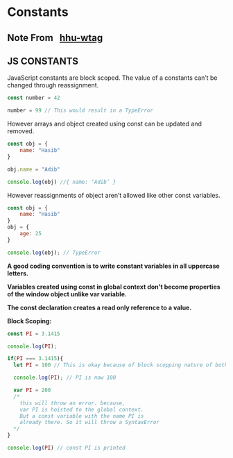 # Constants

## Note From &nbsp; [hhu-wtag](https://github.com/hhu-wtag)

## **JS CONSTANTS**

JavaScript constants are block scoped. 
The value of a constants can’t be changed through reassignment.

```js
const number = 42

number = 99 // This would result in a TypeError
```

However arrays and object created using const can be updated and removed.

```js
const obj = {
    name: "Hasib"
}

obj.name = "Adib"

console.log(obj) //{ name: ‘Adib’ }
```

However reassignments of object aren’t allowed like other const variables.

```js
const obj = {
    name: "Hasib"
}
obj = {
    age: 25
}

console.log(obj); // TypeError
```

**A good coding convention is to write constant variables in all uppercase letters.**

**Variables created using const in global context don't become properties of the window object unlike var variable.**

**The const declaration creates a read only reference to a value.**

**Block Scoping:**

```js
const PI = 3.1415

console.log(PI);

if(PI === 3.1415){
  let PI = 100 // This is okay because of block scopping nature of both let and const

  console.log(PI); // PI is now 100

  var PI = 200
  /*
    this will throw an error. because,
    var PI is hoisted to the global context.
    But a const variable with the name PI is
    already there. So it will throw a SyntaxError
  */
}

console.log(PI) // const PI is printed
```
